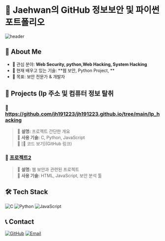 # 🚀 Jaehwan의 GitHub 정보보안 및 파이썬 포트폴리오

![header](https://capsule-render.vercel.app/api?type=wave&color=auto&height=200&section=header&text=Welcome!&fontSize=50)

## 👋 About Me
- 🌱 관심 분야: **Web Security, python,Web Hacking, System Hacking**
- 🔭 현재 배우고 있는 기술: **웹 보안, Python Project, **
- 🎯 목표: 보안 전문가 & 개발자

## 🚀 Projects (Ip 주소 및 컴퓨터 정보 탈취
### 🔹 https://github.com/jh191223/jh191223.github.io/tree/main/Ip_hacking
> 🔹 **설명:** 프로젝트 간단한 개요  
> 🔹 **사용 기술:** C, Python, JavaScript  
> 🔹 [📌 코드 보기](GitHub 링크)

### 🔹 [프로젝트2](GitHub링크)
> 🔹 **설명:** 웹 보안과 관련된 프로젝트  
> 🔹 **사용 기술:** HTML, JavaScript, 보안 분석 툴  

## 🛠️ Tech Stack
![C](https://img.shields.io/badge/C-A8B9CC?style=flat-square&logo=c&logoColor=white)
![Python](https://img.shields.io/badge/Python-3776AB?style=flat-square&logo=python&logoColor=white)
![JavaScript](https://img.shields.io/badge/JavaScript-F7DF1E?style=flat-square&logo=javascript&logoColor=black)

## 📞 Contact
[![GitHub](https://img.shields.io/badge/GitHub-181717?style=flat-square&logo=github&logoColor=white)](https://github.com/YourGitHubID)
[![Email](https://img.shields.io/badge/Email-DA2C43?style=flat-square&logo=gmail&logoColor=white)](mailto:your.email@example.com)
